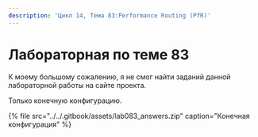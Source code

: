 ```yaml
---
description: 'Цикл 14, Тема 83:Performance Routing (PfR)'
---
```


# Лабораторная по теме 83

К моему большому сожалению, я не смог найти заданий данной лабораторной работы на сайте проекта.

Только конечную конфигурацию.

{% file src="../../.gitbook/assets/lab083\_answers.zip" caption="Конечная конфигурация" %}

